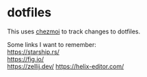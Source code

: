 # dotfiles
This uses [chezmoi](https://www.chezmoi.io/) to track changes to dotfiles.


Some links I want to remember:  
https://starship.rs/  
https://fig.io/  
https://zellij.dev/
https://helix-editor.com/
